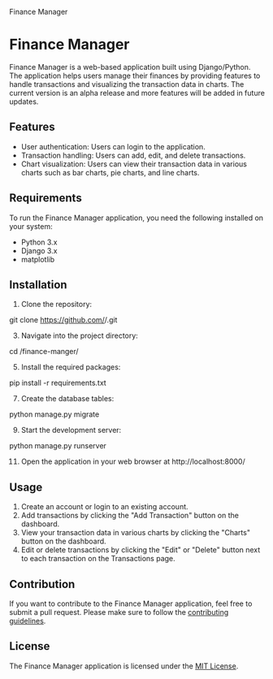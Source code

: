 Finance Manager

Finance Manager
===============

Finance Manager is a web-based application built using Django/Python. The application helps users manage their finances by providing features to handle transactions and visualizing the transaction data in charts. The current version is an alpha release and more features will be added in future updates.

Features
--------

*   User authentication: Users can login to the application.
*   Transaction handling: Users can add, edit, and delete transactions.
*   Chart visualization: Users can view their transaction data in various charts such as bar charts, pie charts, and line charts.

Requirements
------------

To run the Finance Manager application, you need the following installed on your system:

*   Python 3.x
*   Django 3.x
*   matplotlib

Installation
------------

1.  Clone the repository:

git clone https://github.com/<username>/<repository>.git

3.  Navigate into the project directory:

cd /finance-manger/

5.  Install the required packages:

pip install -r requirements.txt

7.  Create the database tables:

python manage.py migrate

9.  Start the development server:

python manage.py runserver

11.  Open the application in your web browser at http://localhost:8000/

Usage
-----

1.  Create an account or login to an existing account.
2.  Add transactions by clicking the "Add Transaction" button on the dashboard.
3.  View your transaction data in various charts by clicking the "Charts" button on the dashboard.
4.  Edit or delete transactions by clicking the "Edit" or "Delete" button next to each transaction on the Transactions page.

Contribution
------------

If you want to contribute to the Finance Manager application, feel free to submit a pull request. Please make sure to follow the [contributing guidelines](CONTRIBUTING.md).

License
-------

The Finance Manager application is licensed under the [MIT License](LICENSE).
